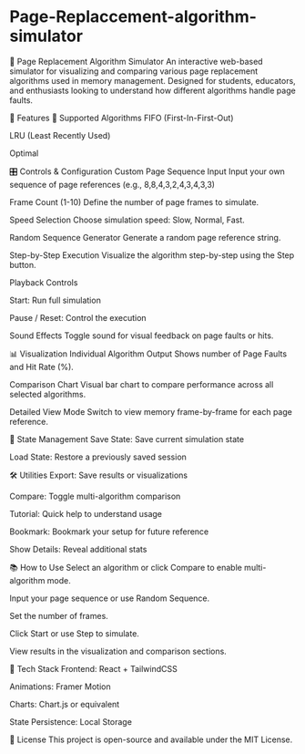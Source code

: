 # Page-Replaccement-algorithm-simulator
📄 Page Replacement Algorithm Simulator
An interactive web-based simulator for visualizing and comparing various page replacement algorithms used in memory management. Designed for students, educators, and enthusiasts looking to understand how different algorithms handle page faults.


🚀 Features
🧠 Supported Algorithms
FIFO (First-In-First-Out)

LRU (Least Recently Used)

Optimal


🎛️ Controls & Configuration
Custom Page Sequence Input
Input your own sequence of page references (e.g., 8,8,4,3,2,4,3,4,3,3)

Frame Count (1-10)
Define the number of page frames to simulate.

Speed Selection
Choose simulation speed: Slow, Normal, Fast.

Random Sequence Generator
Generate a random page reference string.

Step-by-Step Execution
Visualize the algorithm step-by-step using the Step button.

Playback Controls

Start: Run full simulation

Pause / Reset: Control the execution

Sound Effects
Toggle sound for visual feedback on page faults or hits.

📊 Visualization
Individual Algorithm Output
Shows number of Page Faults and Hit Rate (%).

Comparison Chart
Visual bar chart to compare performance across all selected algorithms.

Detailed View Mode
Switch to view memory frame-by-frame for each page reference.

💾 State Management
Save State: Save current simulation state

Load State: Restore a previously saved session

🛠️ Utilities
Export: Save results or visualizations

Compare: Toggle multi-algorithm comparison

Tutorial: Quick help to understand usage

Bookmark: Bookmark your setup for future reference

Show Details: Reveal additional stats

📚 How to Use
Select an algorithm or click Compare to enable multi-algorithm mode.

Input your page sequence or use Random Sequence.

Set the number of frames.

Click Start or use Step to simulate.

View results in the visualization and comparison sections.

🧰 Tech Stack
Frontend: React + TailwindCSS

Animations: Framer Motion

Charts: Chart.js or equivalent

State Persistence: Local Storage

📎 License
This project is open-source and available under the MIT License.
